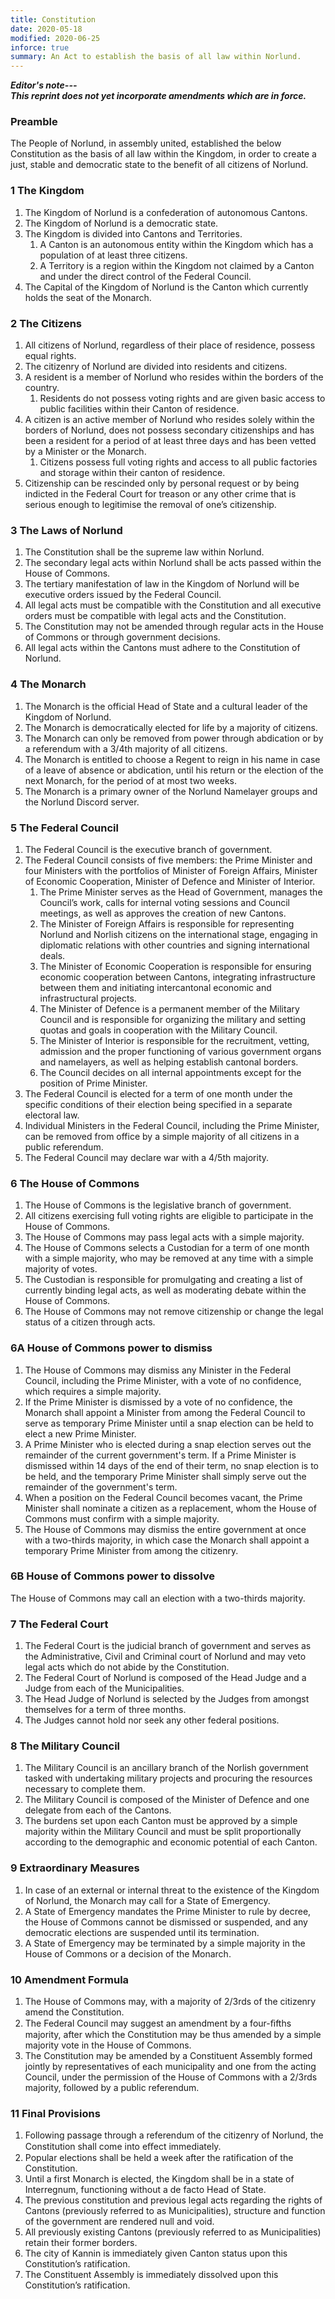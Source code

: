 ```yaml
---
title: Constitution
date: 2020-05-18
modified: 2020-06-25
inforce: true
summary: An Act to establish the basis of all law within Norlund.
---
```


***Editor's note--- <br>
This reprint does not yet incorporate amendments which are in force.***

### Preamble

The People of Norlund, in assembly united, established the below Constitution as the basis of all law within the Kingdom, in order to create a just, stable and democratic state to the benefit of all citizens of Norlund.

### 1 The Kingdom

1. The Kingdom of Norlund is a confederation of autonomous Cantons.
2. The Kingdom of Norlund is a democratic state.
3. The Kingdom is divided into Cantons and Territories.
    1. A Canton is an autonomous entity within the Kingdom which has a population of at least three citizens.
    2. A Territory is a region within the Kingdom not claimed by a Canton and under the direct control of the Federal Council.
4. The Capital of the Kingdom of Norlund is the Canton which currently holds the seat of the Monarch.

### 2 The Citizens

1. All citizens of Norlund, regardless of their place of residence, possess equal rights.
2. The citizenry of Norlund are divided into residents and citizens.
3. A resident is a member of Norlund who resides within the borders of the country.
    1. Residents do not possess voting rights and are given basic access to public facilities within their Canton of residence.
4. A citizen is an active member of Norlund who resides solely within the borders of Norlund, does not possess secondary citizenships and has been a resident for a period of at least three days and has been vetted by a Minister or the Monarch.
    1. Citizens possess full voting rights and access to all public factories and storage within their canton of residence.
5. Citizenship can be rescinded only by personal request or by being indicted in the Federal Court for treason or any other crime that is serious enough to legitimise the removal of one’s citizenship.

### 3 The Laws of Norlund

1. The Constitution shall be the supreme law within Norlund.
2. The secondary legal acts within Norlund shall be acts passed within the House of Commons.
3. The tertiary manifestation of law in the Kingdom of Norlund will be executive orders issued by the Federal Council.
4. All legal acts must be compatible with the Constitution and all executive orders must be compatible with legal acts and the Constitution.
5. The Constitution may not be amended through regular acts in the House of Commons or through government decisions.
6. All legal acts within the Cantons must adhere to the Constitution of Norlund.

### 4 The Monarch

1. The Monarch is the official Head of State and a cultural leader of the Kingdom of Norlund.
2. The Monarch is democratically elected for life by a majority of citizens.
3. The Monarch can only be removed from power through abdication or by a referendum with a 3/4th majority of all citizens.
4. The Monarch is entitled to choose a Regent to reign in his name in case of a leave of absence or abdication, until his return or the election of the next Monarch, for the period of at most two weeks.
5. The Monarch is a primary owner of the Norlund Namelayer groups and the Norlund Discord server.

### 5 The Federal Council

1. The Federal Council is the executive branch of government.
2. The Federal Council consists of five members: the Prime Minister and four Ministers with the portfolios of Minister of Foreign Affairs, Minister of Economic Cooperation, Minister of Defence and Minister of Interior.
    1. The Prime Minister serves as the Head of Government, manages the Council’s work, calls for internal voting sessions and Council meetings, as well as approves the creation of new Cantons. 
    2. The Minister of Foreign Affairs is responsible for representing Norlund and Norlish citizens on the international stage, engaging in diplomatic relations with other countries and signing international deals.
    3. The Minister of Economic Cooperation is responsible for ensuring economic cooperation between Cantons, integrating infrastructure between them and initiating intercantonal economic and infrastructural projects.
    4. The Minister of Defence is a permanent member of the Military Council and is responsible for organizing the military and setting quotas and goals in cooperation with the Military Council.
    5. The Minister of Interior is responsible for the recruitment, vetting, admission and the proper functioning of various government organs and namelayers, as well as helping establish cantonal borders.
    6. The Council decides on all internal appointments except for the position of Prime Minister.
3. The Federal Council is elected for a term of one month under the specific conditions of their election being specified in a separate electoral law.
4. Individual Ministers in the Federal Council, including the Prime Minister, can be removed from office by a simple majority of all citizens in a public referendum.
5. The Federal Council may declare war with a 4/5th majority.

### 6 The House of Commons

1. The House of Commons is the legislative branch of government.
2. All citizens exercising full voting rights are eligible to participate in the House of Commons.
3. The House of Commons may pass legal acts with a simple majority.
4. The House of Commons selects a Custodian for a term of one month with a simple majority, who may be removed at any time with a simple majority of votes.
5. The Custodian is responsible for promulgating and creating a list of currently binding legal acts, as well as moderating debate within the House of Commons.
6. The House of Commons may not remove citizenship or change the legal status of a citizen through acts.

### 6A House of Commons power to dismiss

1. The House of Commons may dismiss any Minister in the Federal Council, including the Prime Minister, with a vote of no confidence, which requires a simple majority.
2. If the Prime Minister is dismissed by a vote of no confidence, the Monarch shall appoint a Minister from among the Federal Council to serve as temporary Prime Minister until a snap election can be held to elect a new Prime Minister.
3. A Prime Minister who is elected during a snap election serves out the remainder of the current government's term. If a Prime Minister is dismissed within 14 days of the end of their term, no snap election is to be held, and the temporary Prime Minister shall simply serve out the remainder of the government's term.
4. When a position on the Federal Council becomes vacant, the Prime Minister shall nominate a citizen as a replacement, whom the House of Commons must confirm with a simple majority.
5. The House of Commons may dismiss the entire government at once with a two-thirds majority, in which case the Monarch shall appoint a temporary Prime Minister from among the citizenry.

### 6B House of Commons power to dissolve

The House of Commons may call an election with a two-thirds majority.

### 7 The Federal Court

1. The Federal Court is the judicial branch of government and serves as the Administrative, Civil and Criminal court of Norlund and may veto legal acts which do not abide by the Constitution.
2. The Federal Court of Norlund is composed of the Head Judge and a Judge from each of the Municipalities. 
3. The Head Judge of Norlund is selected by the Judges from amongst themselves for a term of three months.
4. The Judges cannot hold nor seek any other federal positions.

### 8 The Military Council

1. The Military Council is an ancillary branch of the Norlish government tasked with undertaking military projects and procuring the resources necessary to complete them.
2. The Military Council is composed of the Minister of Defence and one delegate from each of the Cantons. 
3. The burdens set upon each Canton must be approved by a simple majority within the Military Council and must be split proportionally according to the demographic and economic potential of each Canton.

### 9 Extraordinary Measures

1. In case of an external or internal threat to the existence of the Kingdom of Norlund, the Monarch may call for a State of Emergency.
2. A State of Emergency mandates the Prime Minister to rule by decree, the House of Commons cannot be dismissed or suspended, and any democratic elections are suspended until its termination.
3. A State of Emergency may be terminated by a simple majority in the House of Commons or a decision of the Monarch.

### 10 Amendment Formula

1. The House of Commons may, with a majority of 2/3rds of the citizenry amend the Constitution.
2. The Federal Council may suggest an amendment by a four-ﬁfths majority, after which the Constitution may be thus amended by a simple majority vote in the House of Commons.
3. The Constitution may be amended by a Constituent Assembly formed jointly by representatives of each municipality and one from the acting Council, under the permission of the House of Commons with a 2/3rds majority, followed by a public referendum.

### 11 Final Provisions

1. Following passage through a referendum of the citizenry of Norlund, the Constitution shall come into eﬀect immediately.
2. Popular elections shall be held a week after the ratification of the Constitution.
3. Until a first Monarch is elected, the Kingdom shall be in a state of Interregnum, functioning without a de facto Head of State.
4. The previous constitution and previous legal acts regarding the rights of Cantons (previously referred to as Municipalities), structure and function of the government are rendered null and void.
5. All previously existing Cantons (previously referred to as Municipalities) retain their former borders.
6. The city of Kannin is immediately given Canton status upon this Constitution’s ratification.
7. The Constituent Assembly is immediately dissolved upon this Constitution’s ratification.
